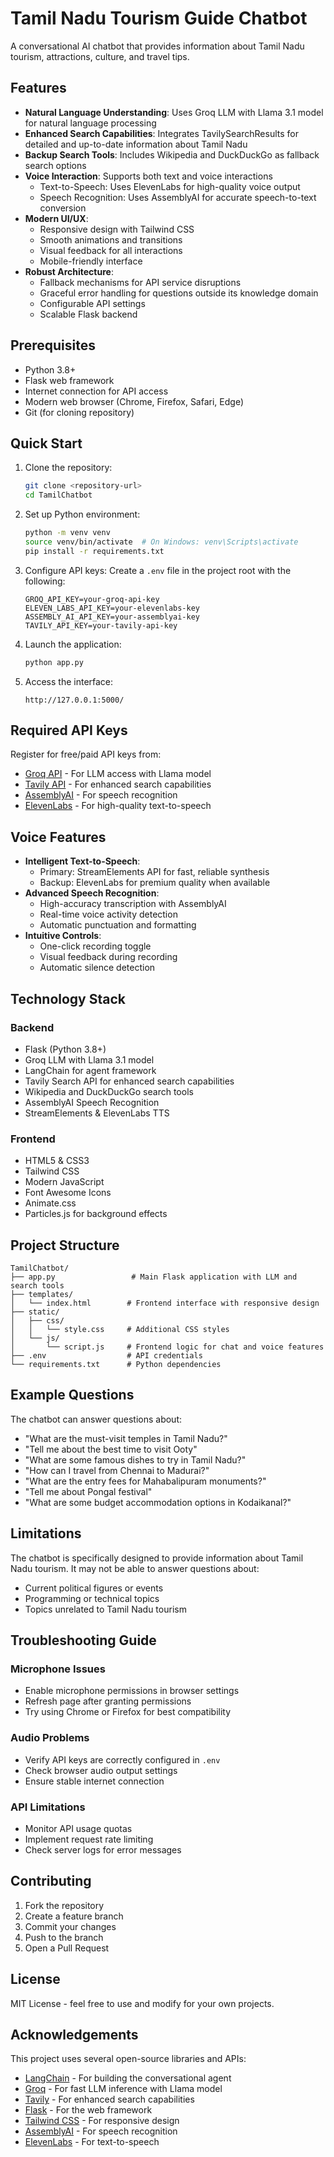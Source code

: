# Tamil Nadu Tourism Guide Chatbot

A conversational AI chatbot that provides information about Tamil Nadu tourism, attractions, culture, and travel tips.

## Features

- **Natural Language Understanding**: Uses Groq LLM with Llama 3.1 model for natural language processing
- **Enhanced Search Capabilities**: Integrates TavilySearchResults for detailed and up-to-date information about Tamil Nadu
- **Backup Search Tools**: Includes Wikipedia and DuckDuckGo as fallback search options
- **Voice Interaction**: Supports both text and voice interactions
  - Text-to-Speech: Uses ElevenLabs for high-quality voice output
  - Speech Recognition: Uses AssemblyAI for accurate speech-to-text conversion
- **Modern UI/UX**:
  - Responsive design with Tailwind CSS
  - Smooth animations and transitions
  - Visual feedback for all interactions
  - Mobile-friendly interface
- **Robust Architecture**:
  - Fallback mechanisms for API service disruptions
  - Graceful error handling for questions outside its knowledge domain
  - Configurable API settings
  - Scalable Flask backend

## Prerequisites

- Python 3.8+
- Flask web framework
- Internet connection for API access
- Modern web browser (Chrome, Firefox, Safari, Edge)
- Git (for cloning repository)

## Quick Start

1. Clone the repository:
   ```bash
   git clone <repository-url>
   cd TamilChatbot
   ```

2. Set up Python environment:
   ```bash
   python -m venv venv
   source venv/bin/activate  # On Windows: venv\Scripts\activate
   pip install -r requirements.txt
   ```

3. Configure API keys:
   Create a `.env` file in the project root with the following:
   ```
   GROQ_API_KEY=your-groq-api-key
   ELEVEN_LABS_API_KEY=your-elevenlabs-key
   ASSEMBLY_AI_API_KEY=your-assemblyai-key
   TAVILY_API_KEY=your-tavily-api-key
   ```

4. Launch the application:
   ```bash
   python app.py
   ```

5. Access the interface:
   ```
   http://127.0.0.1:5000/
   ```

## Required API Keys

Register for free/paid API keys from:
- [Groq API](https://console.groq.com/) - For LLM access with Llama model
- [Tavily API](https://tavily.com/) - For enhanced search capabilities
- [AssemblyAI](https://www.assemblyai.com/dashboard/signup) - For speech recognition
- [ElevenLabs](https://elevenlabs.io/sign-up) - For high-quality text-to-speech

## Voice Features

- **Intelligent Text-to-Speech**:
  - Primary: StreamElements API for fast, reliable synthesis
  - Backup: ElevenLabs for premium quality when available
- **Advanced Speech Recognition**:
  - High-accuracy transcription with AssemblyAI
  - Real-time voice activity detection
  - Automatic punctuation and formatting
- **Intuitive Controls**:
  - One-click recording toggle
  - Visual feedback during recording
  - Automatic silence detection

## Technology Stack

### Backend
- Flask (Python 3.8+)
- Groq LLM with Llama 3.1 model
- LangChain for agent framework
- Tavily Search API for enhanced search capabilities
- Wikipedia and DuckDuckGo search tools
- AssemblyAI Speech Recognition
- StreamElements & ElevenLabs TTS

### Frontend
- HTML5 & CSS3
- Tailwind CSS
- Modern JavaScript
- Font Awesome Icons
- Animate.css
- Particles.js for background effects

## Project Structure

```
TamilChatbot/
├── app.py                 # Main Flask application with LLM and search tools
├── templates/
│   └── index.html        # Frontend interface with responsive design
├── static/
│   ├── css/
│   │   └── style.css     # Additional CSS styles
│   └── js/
│       └── script.js     # Frontend logic for chat and voice features
├── .env                  # API credentials
└── requirements.txt      # Python dependencies
```

## Example Questions

The chatbot can answer questions about:

- "What are the must-visit temples in Tamil Nadu?"
- "Tell me about the best time to visit Ooty"
- "What are some famous dishes to try in Tamil Nadu?"
- "How can I travel from Chennai to Madurai?"
- "What are the entry fees for Mahabalipuram monuments?"
- "Tell me about Pongal festival"
- "What are some budget accommodation options in Kodaikanal?"

## Limitations

The chatbot is specifically designed to provide information about Tamil Nadu tourism. It may not be able to answer questions about:
- Current political figures or events
- Programming or technical topics
- Topics unrelated to Tamil Nadu tourism

## Troubleshooting Guide

### Microphone Issues
- Enable microphone permissions in browser settings
- Refresh page after granting permissions
- Try using Chrome or Firefox for best compatibility

### Audio Problems
- Verify API keys are correctly configured in `.env`
- Check browser audio output settings
- Ensure stable internet connection

### API Limitations
- Monitor API usage quotas
- Implement request rate limiting
- Check server logs for error messages

## Contributing

1. Fork the repository
2. Create a feature branch
3. Commit your changes
4. Push to the branch
5. Open a Pull Request

## License

MIT License - feel free to use and modify for your own projects.

## Acknowledgements

This project uses several open-source libraries and APIs:

- [LangChain](https://www.langchain.com/) - For building the conversational agent
- [Groq](https://groq.com/) - For fast LLM inference with Llama model
- [Tavily](https://tavily.com/) - For enhanced search capabilities
- [Flask](https://flask.palletsprojects.com/) - For the web framework
- [Tailwind CSS](https://tailwindcss.com/) - For responsive design
- [AssemblyAI](https://www.assemblyai.com/) - For speech recognition
- [ElevenLabs](https://elevenlabs.io/) - For text-to-speech
